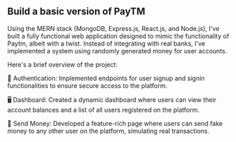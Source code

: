 
## Build a basic version of PayTM
Using the MERN stack (MongoDB, Express.js, React.js, and Node.js), I've built a fully functional web application designed to mimic the functionality of Paytm, albeit with a twist. Instead of integrating with real banks, I've implemented a system using randomly generated money for user accounts.

Here's a brief overview of the project:

🔐 Authentication: Implemented endpoints for user signup and signin functionalities to ensure secure access to the platform.

🖥️ Dashboard: Created a dynamic dashboard where users can view their account balances and a list of all users registered on the platform.

💸 Send Money: Developed a feature-rich page where users can send fake money to any other user on the platform, simulating real transactions.
